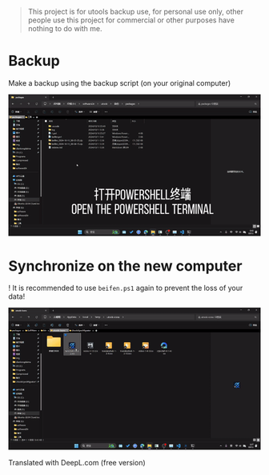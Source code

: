 > This project is for utools backup use, for personal use only, other people use this project for commercial or other purposes have nothing to do with me.

# Backup 
Make a backup using the backup script (on your original computer)

![Use backup script](../img/back_up.gif)

# Synchronize on the new computer
! It is recommended to use `beifen.ps1` again to prevent the loss of your data!

![Sync](../img/sync.gif)

Translated with DeepL.com (free version)